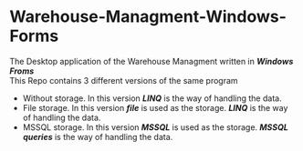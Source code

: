 # Warehouse-Managment-Windows-Forms


The Desktop application of the Warehouse Managment written in ***Windows Froms*** </br>
This Repo contains 3 different versions of the same program
- Without storage. In this version ***LINQ*** is the way of handling the data.
- File storage. In this version ***file*** is used as the storage. ***LINQ*** is the way of handling the data.
- MSSQL storage. In this version ***MSSQL*** is used as the storage. ***MSSQL queries*** is the way of handling the data.
